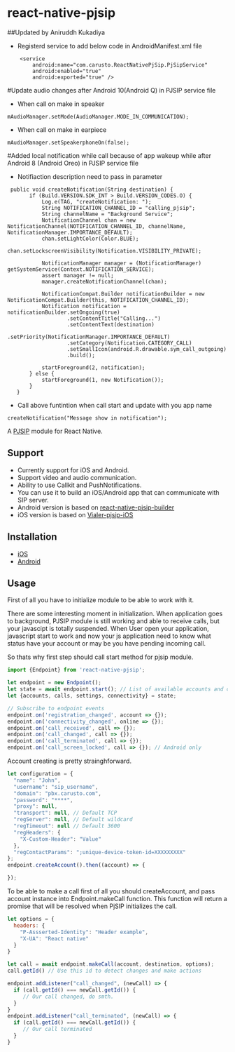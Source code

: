 # react-native-pjsip

##Updated by Aniruddh Kukadiya

 - Registerd service to add below code in AndroidManifest.xml file 

```
    <service
        android:name="com.carusto.ReactNativePjSip.PjSipService"
        android:enabled="true"
        android:exported="true" />
```

#Update audio changes after Android 10(Android Q) in PJSIP service file

 - When call on make in speaker
```
mAudioManager.setMode(AudioManager.MODE_IN_COMMUNICATION);
```
 - When call on make in earpiece
 ```
 mAudioManager.setSpeakerphoneOn(false);
 ```
 
 #Added local notification while call because of app wakeup while after Android 8 (Android Oreo) in PJSIP service file
 
  - Notifiaction description need to pass in parameter
 
 ```
  public void createNotification(String destination) {
        if (Build.VERSION.SDK_INT > Build.VERSION_CODES.O) {
            Log.e(TAG, "createNotification: ");
            String NOTIFICATION_CHANNEL_ID = "calling_pjsip";
            String channelName = "Background Service";
            NotificationChannel chan = new NotificationChannel(NOTIFICATION_CHANNEL_ID, channelName, NotificationManager.IMPORTANCE_DEFAULT);
            chan.setLightColor(Color.BLUE);
            chan.setLockscreenVisibility(Notification.VISIBILITY_PRIVATE);

            NotificationManager manager = (NotificationManager) getSystemService(Context.NOTIFICATION_SERVICE);
            assert manager != null;
            manager.createNotificationChannel(chan);

            NotificationCompat.Builder notificationBuilder = new NotificationCompat.Builder(this, NOTIFICATION_CHANNEL_ID);
            Notification notification = notificationBuilder.setOngoing(true)
                    .setContentTitle("Calling...")
                    .setContentText(destination)
                    .setPriority(NotificationManager.IMPORTANCE_DEFAULT)
                    .setCategory(Notification.CATEGORY_CALL)
                    .setSmallIcon(android.R.drawable.sym_call_outgoing)
                    .build();

            startForeground(2, notification);
        } else {
            startForeground(1, new Notification());
        }
    }
 ```
 
  - Call above funtintion when call start and update with you app name

```
createNotification("Message show in notification");
```

A [PJSIP](http://www.pjsip.org/) module for React Native.

## Support

- Currently support for iOS and Android.
- Support video and audio communication.
- Ability to use Callkit and PushNotifications.
- You can use it to build an iOS/Android app that can communicate with SIP server.
- Android version is based on [react-native-pjsip-builder](https://github.com/datso/react-native-pjsip-builder)
- iOS version is based on [Vialer-pjsip-iOS](https://github.com/VoIPGRID/Vialer-pjsip-iOS)

## Installation

- [iOS](https://github.com/datso/react-native-pjsip/blob/master/docs/installation_ios.md)
- [Android](https://github.com/datso/react-native-pjsip/blob/master/docs/installation_android.md)

## Usage

First of all you have to initialize module to be able to work with it.

There are some interesting moment in initialization.
When application goes to background, PJSIP module is still working and able to receive calls, but your javascipt is totally suspended.
When User open your application, javascript start to work and now your js application need to know what status have your account or may be you have pending incoming call.

So thats why first step should call start method for pjsip module.

```javascript
import {Endpoint} from 'react-native-pjsip';

let endpoint = new Endpoint();
let state = await endpoint.start(); // List of available accounts and calls when RN context is started, could not be empty because Background service is working on Android
let {accounts, calls, settings, connectivity} = state;

// Subscribe to endpoint events
endpoint.on('registration_changed', account => {});
endpoint.on('connectivity_changed', online => {});
endpoint.on('call_received', call => {});
endpoint.on('call_changed', call => {});
endpoint.on('call_terminated', call => {});
endpoint.on('call_screen_locked', call => {}); // Android only
```

Account creating is pretty strainghforward.

```javascript
let configuration = {
  "name": "John",
  "username": "sip_username",
  "domain": "pbx.carusto.com",
  "password": "****",
  "proxy": null,
  "transport": null, // Default TCP
  "regServer": null, // Default wildcard
  "regTimeout": null // Default 3600
  "regHeaders": {
    "X-Custom-Header": "Value"
  },
  "regContactParams": ";unique-device-token-id=XXXXXXXXX"
};
endpoint.createAccount().then((account) => {

});

```

To be able to make a call first of all you should createAccount, and pass account instance into Endpoint.makeCall function.
This function will return a promise that will be resolved when PjSIP initializes the call.

```javascript
let options = {
  headers: {
    "P-Assserted-Identity": "Header example",
    "X-UA": "React native"
  }
}

let call = await endpoint.makeCall(account, destination, options);
call.getId() // Use this id to detect changes and make actions

endpoint.addListener("call_changed", (newCall) => {
  if (call.getId() === newCall.getId()) {
     // Our call changed, do smth.
  }
}
endpoint.addListener("call_terminated", (newCall) => {
  if (call.getId() === newCall.getId()) {
     // Our call terminated
  }
}
```

